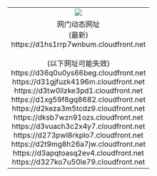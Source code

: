 ﻿<table>
  <tr></tr>
  <tr><td colspan=2 align=center><img src="https://d1hs1rrp7wnbum.cloudfront.net/Up/oGate.jpg" /></td></tr>
  <tr><td colspan=2 align=center>网门动态网址<br/>(最新)
<br>https://d1hs1rrp7wnbum.cloudfront.net
<br/><br/>(以下网址可能失效)
<br>https://d36q0u0ys66beg.cloudfront.net
<br>https://d31gjfuzk4196m.cloudfront.net
<br>https://d3tw0llzke3pd1.cloudfront.net
<br>https://d1xg59f8gq8682.cloudfront.net
<br>https://d2keza3m5tcdz9.cloudfront.net
<br>https://dksb7wzn91ozs.cloudfront.net
<br>https://d3vuach3c2x4y7.cloudfront.net
<br>https://d273pwl8rkplo7.cloudfront.net
<br>https://d2t9mg8h26a7jw.cloudfront.net
<br>https://d3apqtoasq2ev4.cloudfront.net
<br>https://d327ko7u50le79.cloudfront.net
    </td>
  </tr>
</table>
